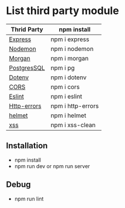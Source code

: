 # List third party module
| Thrid Party | npm install |
| ------ | ------ |
| [Express] | npm i express  |
| [Nodemon] | npm i nodemon  |
| [Morgan] |  npm i morgan  |
| [PostgresSQL] | npm i pg |
| [Dotenv] | npm i dotenv |
| [CORS] | npm i cors |
| [Eslint] | npm i eslint |
| [Http-errors] | npm i http-errors |
| [helmet] | npm i helmet |
| [xss] | npm i xss-clean |




[express]: <http://expressjs.com>
[Nodemon]: <https://www.npmjs.com/package/nodemon>
[Morgan]: <https://www.npmjs.com/package/morgan>
[PostgresSQL]: <https://node-postgres.com>
[Dotenv]: <https://www.npmjs.com/package/dotenv>
[CORS]: <https://www.npmjs.com/package/cors>
[Eslint]: <https://eslint.org>
[Http-errors]: <https://www.npmjs.com/package/http-errors>
[helmet]: <https://www.npmjs.com/package/helmet>
[xss]: <https://www.npmjs.com/package/xss-clean>


## Installation

- npm install
- npm run dev or npm run server

## Debug

- npm run lint
